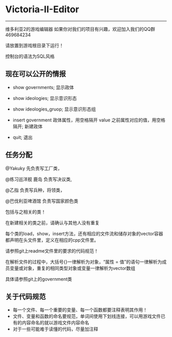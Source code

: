 # Victoria-II-Editor
----------------------
维多利亚2的游戏编辑器
如果你对我们的项目有兴趣，欢迎加入我们的QQ群469684234

请放置到游戏根目录下运行！

控制台的语法为SQL风格

## 现在可以公开的情报 ##
- show governments;  显示政体
- show ideologies; 显示意识形态
- show ideologies_gruop; 显示意识形态组

- insert government 政体属性，用空格隔开 value 之前属性对应的值，用空格隔开;  新建政体

- quit;  退出

## 任务分配 ##
@Yakuky 先负责写工厂类，

@练习巡洋舰 鹿岛 负责写决议类,

@乙指 负责写兵种，将领类，

@巴伐利亚啤酒馆 负责写国家颜色类

包括与之相关的类！

在新建相关的类之前，请确认与其他人没有重复

每个类的load，show，insert方法，还有相应的文件流和储存对象的vector容器都声明在头文件里，定义在相应的cpp文件里。

请参照git上readme文件里的要求的代码规范！

在解析文件的过程中，大括号{}一律解析为对象，“属性 = 值”的语句一律解析为成员变量或对象，重复的相同类型对象或变量一律解析为vector数组

具体请参照git上的government类

## 关于代码规范 ##
- 每一个文件、每一个重要的变量、每一个函数都要注释表明其作用！
- 文件、变量和函数的命名要规范，单词间使用下划线连接，可以用游戏文件已有的内容命名的就以游戏文件内容命名
- 对于一些可能难于读懂的代码，尽量加注释
